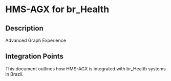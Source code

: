 # HMS-AGX for br_Health

## Description

Advanced Graph Experience

## Integration Points

This document outlines how HMS-AGX is integrated with br_Health systems in Brazil.
